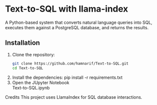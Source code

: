 # Text-to-SQL with llama-index
A Python-based system that converts natural language queries into SQL, executes them against a PostgreSQL database, and returns the results.
## Installation

1. Clone the repository:
   ```bash
   git clone https://github.com/hamnarif/Text-to-SQL.git
   cd Text-to-SQL
2. Install the dependencies:
   pip install -r requirements.txt
3. Open the JUpyter Notebook   
   Text-to-SQL.ipynb

Credits
This project uses LlamaIndex for SQL database interactions.
